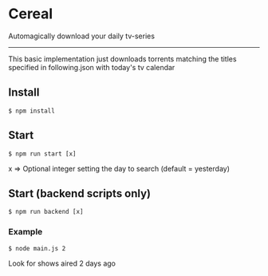 Cereal
===========

Automagically download your daily tv-series

---

This basic implementation just downloads torrents matching the titles specified in following.json with today's tv calendar

## Install
```
$ npm install
```

## Start
```
$ npm run start [x]
```
x => Optional integer setting the day to search (default = yesterday)

## Start (backend scripts only)
```
$ npm run backend [x]
```

### Example   
```
$ node main.js 2
```
Look for shows aired 2 days ago
